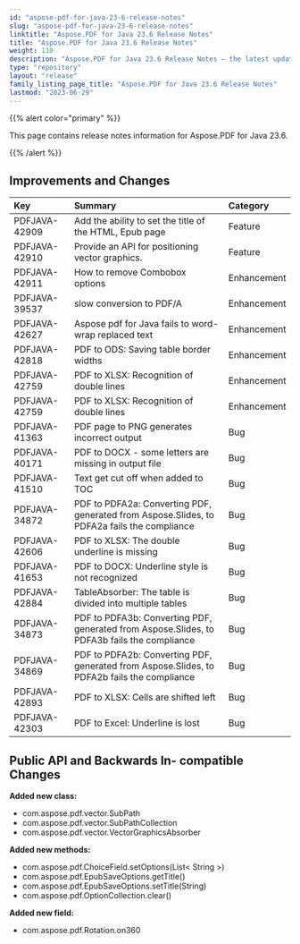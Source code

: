 ```yaml
---
id: "aspose-pdf-for-java-23-6-release-notes"
slug: "aspose-pdf-for-java-23-6-release-notes"
linktitle: "Aspose.PDF for Java 23.6 Release Notes"
title: "Aspose.PDF for Java 23.6 Release Notes"
weight: 110
description: "Aspose.PDF for Java 23.6 Release Notes – the latest updates and fixes."
type: "repository"
layout: "release"
family_listing_page_title: "Aspose.PDF for Java 23.6 Release Notes"
lastmod: "2023-06-29"
---
```


{{% alert color="primary" %}}

This page contains release notes information for Aspose.PDF for Java 23.6.

{{% /alert %}}
## **Improvements and Changes**

|**Key**|**Summary**|**Category**|
| :- | :- | :- |
|PDFJAVA-42909|Add the ability to set the title of the HTML, Epub page|Feature|
|PDFJAVA-42910|Provide an API for positioning vector graphics.|Feature|
|PDFJAVA-42911|How to remove Combobox options|Enhancement|
|PDFJAVA-39537|slow conversion to PDF/A|Enhancement|
|PDFJAVA-42627|Aspose pdf for Java fails to word-wrap replaced text|Enhancement|
|PDFJAVA-42818|PDF to ODS: Saving table border widths|Enhancement|
|PDFJAVA-42759|PDF to XLSX: Recognition of double lines|Enhancement|
|PDFJAVA-42759|PDF to XLSX: Recognition of double lines|Enhancement|
|PDFJAVA-41363|PDF page to PNG generates incorrect output|Bug|
|PDFJAVA-40171|PDF to DOCX - some letters are missing in output file|Bug|
|PDFJAVA-41510|Text get cut off when added to TOC|Bug|
|PDFJAVA-34872|PDF to PDFA2a: Converting PDF, generated from Aspose.Slides, to PDFA2a fails the compliance|Bug|
|PDFJAVA-42606|PDF to XLSX: The double underline is missing|Bug|
|PDFJAVA-41653|PDF to DOCX: Underline style is not recognized|Bug|
|PDFJAVA-42884|TableAbsorber: The table is divided into multiple tables|Bug|
|PDFJAVA-34873|PDF to PDFA3b: Converting PDF, generated from Aspose.Slides, to PDFA3b fails the compliance|Bug|
|PDFJAVA-34869|PDF to PDFA2b: Converting PDF, generated from Aspose.Slides, to PDFA2b fails the compliance|Bug|
|PDFJAVA-42893|PDF to XLSX: Cells are shifted left|Bug|
|PDFJAVA-42303|PDF to Excel: Underline is lost|Bug|


## **Public API and Backwards In- compatible Changes**



**Added new class:**

- com.aspose.pdf.vector.SubPath
- com.aspose.pdf.vector.SubPathCollection
- com.aspose.pdf.vector.VectorGraphicsAbsorber


**Added new methods:**

- com.aspose.pdf.ChoiceField.setOptions(List< String >)
- com.aspose.pdf.EpubSaveOptions.getTitle()
- com.aspose.pdf.EpubSaveOptions.setTitle(String)
- com.aspose.pdf.OptionCollection.clear()


**Added new field:**

- com.aspose.pdf.Rotation.on360





